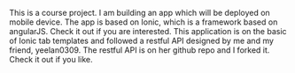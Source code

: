 This is a course project. I am building an app which will be deployed on mobile device. The app is based on Ionic, which
is a framework based on angularJS. Check it out if you are interested.
This application is on the basic of Ionic tab templates and followed a restful API designed by me and my friend, yeelan0309.
The restful API is on her github repo and I forked it. Check it out if you like.
